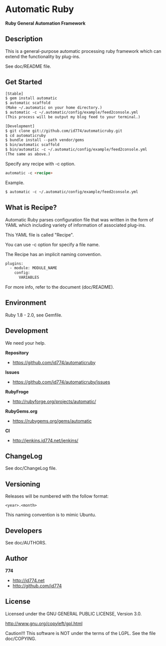 Automatic Ruby
==============

**Ruby General Automation Framework**


Description
-----------

This is a general-purpose automatic processing
ruby framework which can extend the functionality
by plug-ins.

See doc/README file.


Get Started
-----------

``` html
[Stable]
$ gem install automatic
$ automatic scaffold
(Make ~/.automatic on your home directory.)
$ automatic -c ~/.automatic/config/example/feed2console.yml
(This process will be output my blog feed to your terminal.)
```

``` html
[Development]
$ git clone git://github.com/id774/automaticruby.git
$ cd automaticruby
$ bundle install --path vendor/gems
$ bin/automatic scaffold
$ bin/automatic -c ~/.automatic/config/example/feed2console.yml
(The same as above.)
```

Specify any recipe with -c option.

``` html
automatic -c <recipe>
```

Example.

``` html
$ automatic -c ~/.automatic/config/example/feed2console.yml
```


What is Recipe?
---------------

Automatic Ruby parses configuration file that was written
in the form of YAML which including variety of information
of associated plug-ins.

This YAML file is called "Recipe".

You can use -c option for specify a file name.

The Recipe has an implicit naming convention.

``` html
plugins:
  - module: MODULE_NAME
    config:
      VARIABLES
```

For more info, refer to the document (doc/README).


Environment
-----------

Ruby 1.8 - 2.0, see Gemfile.


Development
-----------

We need your help.

**Repository**

+ https://github.com/id774/automaticruby

**Issues**

+ https://github.com/id774/automaticruby/issues

**RubyFroge**

+ http://rubyforge.org/projects/automatic/

**RubyGems.org**

+ https://rubygems.org/gems/automatic

**CI**

+ http://jenkins.id774.net/jenkins/


ChangeLog
---------

See doc/ChangeLog file.


Versioning
----------

Releases will be numbered with the follow format:

`<year>.<month>`

This naming convention is to mimic Ubuntu.


Developers
----------

See doc/AUTHORS.


Author
------

**774**

+ http://id774.net
+ http://github.com/id774


License
-------

Licensed under the GNU GENERAL PUBLIC LICENSE, Version 3.0.

  http://www.gnu.org/copyleft/gpl.html

Caution!!! This software is NOT under the terms of the LGPL.
See the file doc/COPYING.


